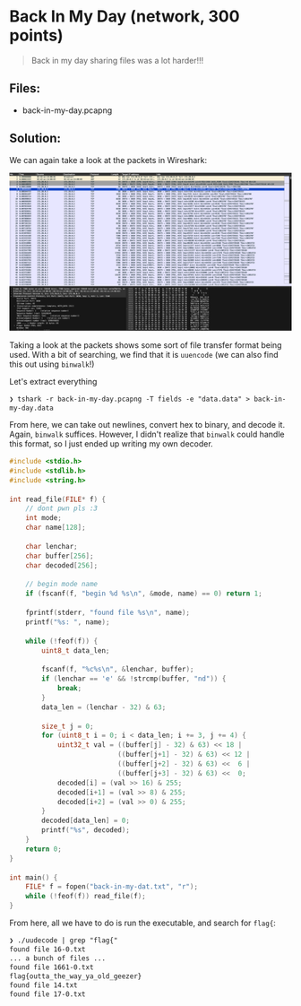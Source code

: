 # Back In My Day (network, 300 points)

> Back in my day sharing files was a lot harder!!!

## Files:

- back-in-my-day.pcapng

## Solution:

We can again take a look at the packets in Wireshark:

![packet](../assets/backinmyday/packet.png)

Taking a look at the packets shows some sort of file transfer format being used. With a bit of searching, we find that it is `uuencode` (we can also find this out using `binwalk`!)

Let's extract everything

```
❯ tshark -r back-in-my-day.pcapng -T fields -e "data.data" > back-in-my-day.data
```

From here, we can take out newlines, convert hex to binary, and decode it. Again, `binwalk` suffices. However, I didn't realize that `binwalk` could handle this format, so I just ended up writing my own decoder.

```c
#include <stdio.h>
#include <stdlib.h>
#include <string.h>

int read_file(FILE* f) {
    // dont pwn pls :3
    int mode;
    char name[128];

    char lenchar;
    char buffer[256];
    char decoded[256];

    // begin mode name
    if (fscanf(f, "begin %d %s\n", &mode, name) == 0) return 1;

    fprintf(stderr, "found file %s\n", name);
    printf("%s: ", name);

    while (!feof(f)) {
        uint8_t data_len;

        fscanf(f, "%c%s\n", &lenchar, buffer);
        if (lenchar == 'e' && !strcmp(buffer, "nd")) {
            break;
        }
        data_len = (lenchar - 32) & 63;

        size_t j = 0;
        for (uint8_t i = 0; i < data_len; i += 3, j += 4) {
            uint32_t val = ((buffer[j] - 32) & 63) << 18 |
                           ((buffer[j+1] - 32) & 63) << 12 |
                           ((buffer[j+2] - 32) & 63) <<  6 |
                           ((buffer[j+3] - 32) & 63) <<  0;
            decoded[i] = (val >> 16) & 255;
            decoded[i+1] = (val >> 8) & 255;
            decoded[i+2] = (val >> 0) & 255;
        }
        decoded[data_len] = 0;
        printf("%s", decoded);
    }
    return 0;
}

int main() {
    FILE* f = fopen("back-in-my-dat.txt", "r");
    while (!feof(f)) read_file(f);
}
```

From here, all we have to do is run the executable, and search for `flag{`:

```
❯ ./uudecode | grep "flag{"
found file 16-0.txt
... a bunch of files ...
found file 1661-0.txt
flag{outta_the_way_ya_old_geezer}
found file 14.txt
found file 17-0.txt
```
